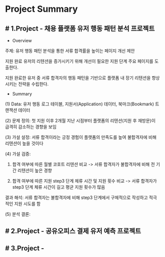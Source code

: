 # Project Summary 
## # 1.Project - 채용 플랫폼 유저 행동 패턴 분석 프로젝트 
- Overview

주제: 유저 행동 패턴 분석을 통한 서류 합격률을 높이는 페이지 개선 제안

지원 완료 유저의 리텐션을 증가시키기 위해 개선이 필요한 지원 단계 주요 페이지를 도출한다.

지원 완료한 유저 중 서류 합격자의 행동 패턴을 기반으로 플랫폼 내 장기 리텐션을 향상시키는 전략을 수립한다.
- Summary

(1) Data: 유저 행동 로그 테이블, 지원서(Application) 데이터, 북마크(Bookmark) 트랜잭션 데이터

(2) 문제 정의: 첫 지원 이후 2개월 지난 시점부터 플랫폼의 리텐션(지원 후 재방문)이 급격히 감소하는 경향을 보임

(3) 가설 설정: 서류 합격이라는 긍정 경험이 플랫폼의 만족도를 높여 불합격자에 비해 리텐션이 높을 것이다 

(4) 가설 검증: 

1. 합격 여부에 따른 월별 코호트 리텐션 비교 -> 서류 합격자가 불합격자에 비해 전 기간 리텐션이 높은 경향


2. 합격 여부에 따른 지원 step3 단계 체류 시간 및 지원 횟수 비교 -> 서류 합격자가 step3 단계 체류 시간이 길고 평균 지원 횟수가 많음

결과 해석: 서류 합격자는 불합격자에 비해 step3 단계에서 구체적으로 작성하고 적극적인 지원 시도를 함

(5) 분석 결론: 

## # 2.Project - 공유오피스 결제 유저 예측 프로젝트 

## # 3.Project - 
